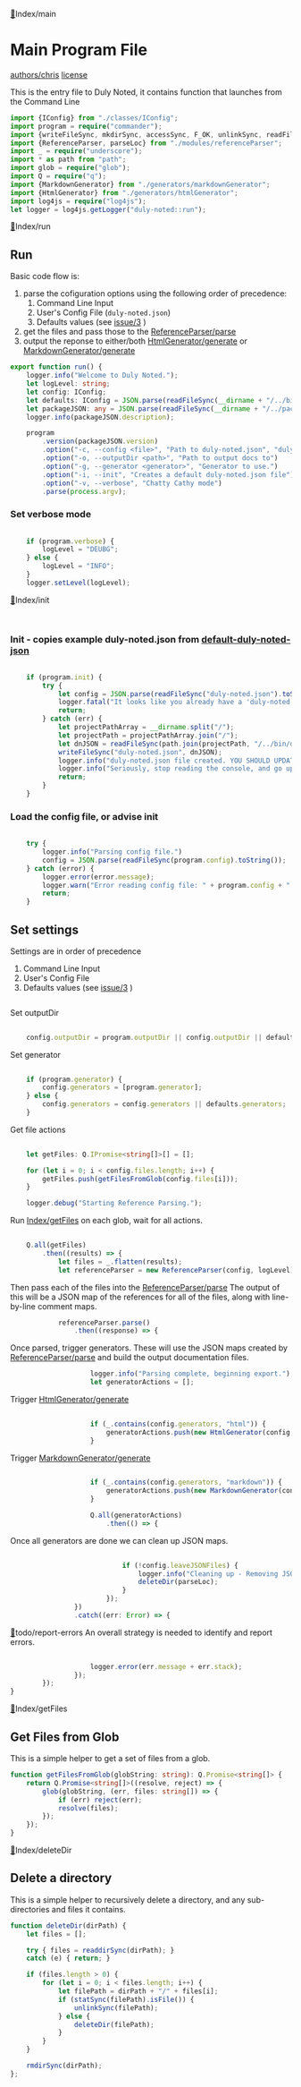 
 <a name="index-main" id="index-main" ></a>[🔗](#user-content-index-main)Index/main
# Main Program File
 [authors/chris](.././authors.md.md#user-content-authors-chris)
 [license](.././license.md.md#user-content-license)

This is the entry file to Duly Noted, 
it contains function that launches from the Command Line

```typescript
import {IConfig} from "./classes/IConfig";
import program = require("commander");
import {writeFileSync, mkdirSync, accessSync, F_OK, unlinkSync, readFileSync, readdirSync, rmdirSync, statSync} from "fs";
import {ReferenceParser, parseLoc} from "./modules/referenceParser";
import _ = require("underscore");
import * as path from "path";
import glob = require("glob");
import Q = require("q");
import {MarkdownGenerator} from "./generators/markdownGenerator";
import {HtmlGenerator} from "./generators/htmlGenerator";
import log4js = require("log4js");
let logger = log4js.getLogger("duly-noted::run");

```
 <a name="index-run" id="index-run" ></a>[🔗](#user-content-index-run)Index/run
## Run

Basic code flow is:

1. parse the cofiguration options using the following order of precedence:
     1. Command Line Input
     2. User's Config File (`duly-noted.json`)
     3. Defaults values (see [issue/3](https://github.com/ShieldMyFiles/duly-noted/issues/3) )
2. get the files and pass those to the [ReferenceParser/parse](.././ts/modules/referenceParser.ts.md#user-content-referenceparser-parse)
3. output the reponse to either/both [HtmlGenerator/generate](.././ts/generators/htmlGenerator.ts.md#user-content-htmlgenerator-generate) or [MarkdownGenerator/generate](.././ts/generators/markdownGenerator.ts.md#user-content-markdowngenerator-generate)

```typescript
export function run() {
    logger.info("Welcome to Duly Noted.");
    let logLevel: string;
    let config: IConfig;
    let defaults: IConfig = JSON.parse(readFileSync(__dirname + "/../bin/defaults.json").toString());
    let packageJSON: any = JSON.parse(readFileSync(__dirname + "/../package.json").toString());
    logger.info(packageJSON.description);

    program
        .version(packageJSON.version)
        .option("-c, --config <file>", "Path to duly-noted.json", "duly-noted.json")
        .option("-o, --outputDir <path>", "Path to output docs to")
        .option("-g, --generator <generator>", "Generator to use.")
        .option("-i, --init", "Creates a default duly-noted.json file")
        .option("-v, --verbose", "Chatty Cathy mode")
        .parse(process.argv);

```
### Set verbose mode
```typescript
   
    if (program.verbose) {
        logLevel = "DEUBG";
    } else {
        logLevel = "INFO";
    }
    logger.setLevel(logLevel);


```
<a name="index-init" id="index-init" ></a>[🔗](#user-content-index-init)Index/init
```typescript
   
```
### Init - copies example duly-noted.json from [default-duly-noted-json](.././bin/README.md.md#user-content-default-duly-noted-json)
```typescript
   
    if (program.init) {
        try {
            let config = JSON.parse(readFileSync("duly-noted.json").toString());
            logger.fatal("It looks like you already have a 'duly-noted.json' file. Please just update that one.");
            return;
        } catch (err) {
            let projectPathArray = __dirname.split("/");
            let projectPath = projectPathArray.join("/");
            let dnJSON = readFileSync(path.join(projectPath, "/../bin/default.duly-noted.json")).toString();
            writeFileSync("duly-noted.json", dnJSON);
            logger.info("duly-noted.json file created. YOU SHOULD UPDATE IT TO FIT YOUR NEEDS.");
            logger.info("Seriously, stop reading the console, and go update your brand new duly-noted.json file aleady!");
            return;
        }
    }

```
### Load the config file, or advise init
```typescript
   
    try {
        logger.info("Parsing config file.")
        config = JSON.parse(readFileSync(program.config).toString());
    } catch (error) {
        logger.error(error.message);
        logger.warn("Error reading config file: " + program.config + " Try running init first.");
        return;
    }

```

## Set settings
Settings are in order of precedence

1. Command Line Input
2. User's Config File
3. Defaults values (see [issue/3](https://github.com/ShieldMyFiles/duly-noted/issues/3) )

```typescript

```
 Set outputDir
```typescript
   
    config.outputDir = program.outputDir || config.outputDir || defaults.outputDir;

```
 Set generator
```typescript
   
    if (program.generator) {
        config.generators = [program.generator];
    } else {
        config.generators = config.generators || defaults.generators;
    }

```
 Get file actions
```typescript
   
    let getFiles: Q.IPromise<string[]>[] = [];

    for (let i = 0; i < config.files.length; i++) {
        getFiles.push(getFilesFromGlob(config.files[i]));
    }

    logger.debug("Starting Reference Parsing.");

```
 Run [Index/getFiles](.././ts/index.ts.md#user-content-index-getfiles) on each glob, wait for all actions.
```typescript
   
    Q.all(getFiles)
        .then((results) => {
            let files = _.flatten(results);
            let referenceParser = new ReferenceParser(config, logLevel);

```

Then pass each of the files into the [ReferenceParser/parse](.././ts/modules/referenceParser.ts.md#user-content-referenceparser-parse)
The output of this will be a JSON map of the references for 
all of the files, along with line-by-line comment maps.

```typescript
            referenceParser.parse()
                .then((response) => {

```

Once parsed, trigger generators. 
These will use the JSON maps created by [ReferenceParser/parse](.././ts/modules/referenceParser.ts.md#user-content-referenceparser-parse) 
and build the output documentation files.

```typescript
                    logger.info("Parsing complete, beginning export.");
                    let generatorActions = [];

```
 Trigger [HtmlGenerator/generate](.././ts/generators/htmlGenerator.ts.md#user-content-htmlgenerator-generate)
```typescript
                   
                    if (_.contains(config.generators, "html")) {
                        generatorActions.push(new HtmlGenerator(config, logLevel).generate());
                    }

```
 Trigger [MarkdownGenerator/generate](.././ts/generators/markdownGenerator.ts.md#user-content-markdowngenerator-generate)
```typescript
                   
                    if (_.contains(config.generators, "markdown")) {
                        generatorActions.push(new MarkdownGenerator(config, logLevel).generate());
                    }

                    Q.all(generatorActions)
                        .then(() => {
```
 Once all generators are done we can clean up JSON maps.
```typescript
                           
                            if (!config.leaveJSONFiles) {
                                logger.info("Cleaning up - Removing JSON parse files.");
                                deleteDir(parseLoc);
                            }
                        });
                })
                .catch((err: Error) => {
```
 <a name="todo-report-errors" id="todo-report-errors" ></a>[🔗](#user-content-todo-report-errors)todo/report-errors An overall strategy is needed to identify and report errors.
```typescript
                   
                    logger.error(err.message + err.stack);
                });
        });
}

```
 <a name="index-getfiles" id="index-getfiles" ></a>[🔗](#user-content-index-getfiles)Index/getFiles
## Get Files from Glob
This is a simple helper to get a set of files from a glob.

```typescript
function getFilesFromGlob(globString: string): Q.Promise<string[]> {
    return Q.Promise<string[]>((resolve, reject) => {
        glob(globString, (err, files: string[]) => {
            if (err) reject(err);
            resolve(files);
        });
    });
}

```
 <a name="index-deletedir" id="index-deletedir" ></a>[🔗](#user-content-index-deletedir)Index/deleteDir
## Delete a directory
This is a simple helper to recursively delete a directory, and any sub-directories and files it contains.

```typescript
function deleteDir(dirPath) {
    let files = [];

    try { files = readdirSync(dirPath); }
    catch (e) { return; }

    if (files.length > 0) {
        for (let i = 0; i < files.length; i++) {
            let filePath = dirPath + "/" + files[i];
            if (statSync(filePath).isFile()) {
                unlinkSync(filePath);
            } else {
                deleteDir(filePath);
            }
        }
    }

    rmdirSync(dirPath);
};
```